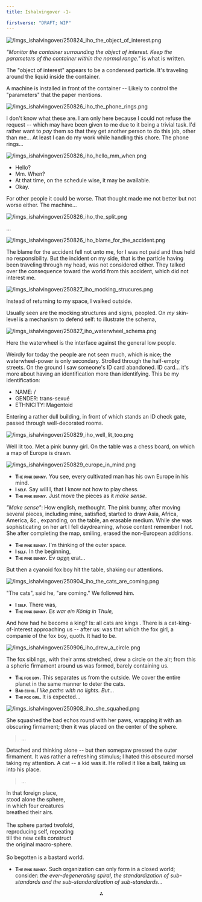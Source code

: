 ```yaml
---
title: Ishalvingover -1-

firstverse: "DRAFT; WIP"
---
```


![/imgs_ishalvingover/250824_iho_the_object_of_interest.png](/imgs_ishalvingover/250824_iho_the_object_of_interest.png)

*"Monitor the container surrounding the object of interest. Keep the parameters of the container within the normal range."* is what is written.

The "object of interest" appears to be a condensed particle. It's traveling around the liquid inside the container.

A machine is installed in front of the container -- Likely to control the "parameters" that the paper mentions.

![/imgs_ishalvingover/250826_iho_the_phone_rings.png](/imgs_ishalvingover/250826_iho_the_phone_rings.png)

I don't know what these are. I am only here because I could not refuse the request -- which may have been given to me due to it being a trivial task. I'd rather want to *pay* them so that they get another person to do this job, other than me... At least I can do my work while handling this chore. The phone rings...

![/imgs_ishalvingover/250826_iho_hello_mm_when.png](/imgs_ishalvingover/250826_iho_hello_mm_when.png)

- Hello?
- Mm. When?
- At that time, on the schedule wise, it may be available.
- Okay.

For other people it could be worse. That thought made me not better but not worse either. The machine...

![/imgs_ishalvingover/250826_iho_the_split.png](/imgs_ishalvingover/250826_iho_the_split.png)

...

![/imgs_ishalvingover/250826_iho_blame_for_the_accident.png](/imgs_ishalvingover/250826_iho_blame_for_the_accident.png)

The blame for the accident fell not unto me, for I was not paid and thus held no responsibility. But the incident on my side, that is the particle having been traveling through my head, was not considered either. They talked over the consequence toward the world from this accident, which did not interest me.

![/imgs_ishalvingover/250827_iho_mocking_strucures.png](/imgs_ishalvingover/250827_iho_mocking_strucures.png)

Instead of returning to my space, I walked outside.

Usually seen are the mocking structures and signs, peopled. On *my* skin-level is a mechanism to defend self: to illustrate the schema,

![/imgs_ishalvingover/250827_iho_waterwheel_schema.png](/imgs_ishalvingover/250827_iho_waterwheel_schema.png)

Here the waterwheel is the interface against the general low people.

Weirdly for today the people are not seen much, which is nice; the waterwheel-power is only secondary. Strolled through the half-empty streets. On the ground I saw someone's ID card abandoned. ID card... it's more about having an identification more than identifying. This be my identification:

- NAME: /
- GENDER: trans-sexué
- ETHNICITY: Magentoid

Entering a rather dull building, in front of which stands an ID check gate, passed through well-decorated rooms.

![/imgs_ishalvingover/250829_iho_well_lit_too.png](/imgs_ishalvingover/250829_iho_well_lit_too.png)

Well lit too. Met a pink bunny girl. On the table was a chess board, on which a map of Europe is drawn.

![/imgs_ishalvingover/250829_europe_in_mind.png](/imgs_ishalvingover/250829_europe_in_mind.png)

- <span class="iho-name-span">The pink bunny.</span> You see, every cultivated man has his own Europe in his mind.
- <span class="iho-name-span">I self.</span> Say will I, that I know not how to play chess.
- <span class="iho-name-span">The pink bunny.</span> Just move the pieces as it *make sense*.

*"Make sense"*: How english, methought. The pink bunny, after moving several pieces, including mine, satisfied, started to draw Asia, Africa, America, &c., expanding, on the table, an erasable medium. While she was sophisticating on her art I fell daydreaming, whose content remember I not. She after completing the map, smiling, erased the non-European additions.

- <span class="iho-name-span">The pink bunny.</span> I'm thinking of the outer space.
- <span class="iho-name-span">I self.</span> In the beginning,
- <span class="iho-name-span">The pink bunny.</span> Εν αρχη erat...

But then a cyanoid fox boy hit the table, shaking our attentions.

![/imgs_ishalvingover/250904_iho_the_cats_are_coming.png](/imgs_ishalvingover/250904_iho_the_cats_are_coming.png)

"The cats", said he, "are coming." We followed him.

- <span class="iho-name-span">I self.</span> There was,
- <span class="iho-name-span">The pink bunny.</span> *Es war ein König in Thule,*

And how had he become a king? Is: all cats are kings . There is a cat-king-of-interest approaching us -- after us: was that which the fox girl, a companie of the fox boy, quoth. It had to be.

![/imgs_ishalvingover/250906_iho_drew_a_circle.png](/imgs_ishalvingover/250906_iho_drew_a_circle.png)

The fox siblings, with their arms stretched, drew a circle on the air; from this a spheric firmament around us was formed, barely containing us.

- <span class="iho-name-span">The fox boy.</span> This separates us from the outside. We cover the entire planet in the same manner to deter the cats.
- <span class="iho-name-span">Bad echo. </span> *I like paths with no lights. But...*
- <span class="iho-name-span">The fox girl. </span> It is expected...

![/imgs_ishalvingover/250908_iho_she_squahed.png](/imgs_ishalvingover/250908_iho_she_squahed.png)

She squashed the bad echos round with her paws, wrapping it with an obscuring firmament; then it was placed on the center of the sphere. 

> ...

Detached and thinking alone -- but then somepaw pressed the outer firmament. It was rather a refreshing stimulus; I hated this obscured morsel taking my attention. A cat -- a kid was it. He rolled it like a ball, taking us into his place.

> ...

In that foreign place,<br>
stood alone the sphere,<br>
in which four creatures<br>
breathed their airs.<br>
<br>
The sphere parted twofold,<br> 
reproducing self, repeating<br>
till the new cells construct<br>
the original macro-sphere.<br>
<br>
So begotten is a bastard world.<br>

- <span class="iho-name-span">The pink bunny.</span> Such organization can only form in a closed world; consider: *the ever-degenerating spiral, the standardization of sub-standards and the sub-standardization of sub-standards...*

<p class="text-align-center">⁂</p>

<style>
	.iho-name-span {
		font-size: 90%;
		font-weight: bold;
		font-variant: small-caps;
	}

	.text-align-center {
		text-align: center;
	}
</style>